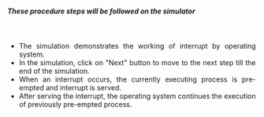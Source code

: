 ##### These procedure steps will be followed on the simulator
<br>

<ul style="text-align:justify;">
<li>The simulation demonstrates the working of interrupt by operating system.</li>
<li>In the simulation, click on "Next" button to move to the next step till the end of the simulation.</li>
<li>When an interrupt occurs, the currently executing process is pre-empted and interrupt is served.</li>
<li>After serving the interrupt, the operating system continues the execution of previously pre-empted process.</li>
</ul>
